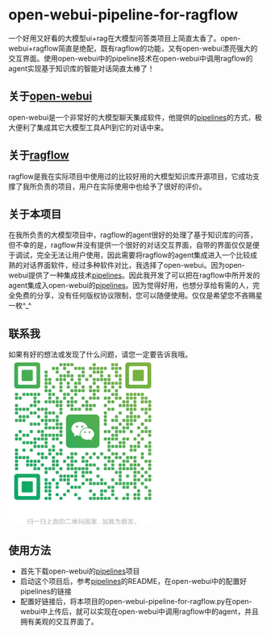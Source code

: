 # open-webui-pipeline-for-ragflow
一个好用又好看的大模型ui+rag在大模型问答类项目上简直太香了。open-webui+ragflow简直是绝配，既有ragflow的功能，又有open-webui漂亮强大的交互界面。使用open-webui中的pipeline技术在open-webui中调用ragflow的agent实现基于知识库的智能对话简直太棒了！
## 关于[open-webui](https://github.com/open-webui/open-webui)
open-webui是一个非常好的大模型聊天集成软件，他提供的[pipelines](https://github.com/open-webui/pipelines)的方式，极大便利了集成其它大模型工具API到它的对话中来。
## 关于[ragflow](https://github.com/infiniflow/ragflow)
ragflow是我在实际项目中使用过的比较好用的大模型知识库开源项目，它成功支撑了我所负责的项目，用户在实际使用中也给予了很好的评价。
## 关于本项目
在我所负责的大模型项目中，ragflow的agent很好的处理了基于知识库的问答，但不幸的是，ragflow并没有提供一个很好的对话交互界面，自带的界面仅仅是便于调试，完全无法让用户使用，因此需要将ragflow的agent集成进入一个比较成熟的对话界面软件，经过多种软件对比，我选择了open-webui。因为open-webui提供了一种集成技术[pipelines](https://github.com/open-webui/pipelines)。因此我开发了可以把在ragflow中所开发的agent集成入open-webui的[pipelines](https://github.com/open-webui/pipelines)。因为觉得好用，也想分享给有需的人，完全免费的分享，没有任何版权协议限制，您可以随便使用。仅仅是希望您不吝赐星一枚^_^
## 联系我
如果有好的想法或发现了什么问题，请您一定要告诉我哦。
<img src="./wechat.jpg" alt="我的微信" width="300">

## 使用方法
- 首先下载open-webui的[pipelines](https://github.com/open-webui/pipelines)项目
- 启动这个项目后，参考[pipelines](https://github.com/open-webui/pipelines)的README，在open-webui中的配置好pipelines的链接
- 配置好链接后，将本项目的open-webui-pipeline-for-ragflow.py在open-webui中上传后，就可以实现在open-webui中调用ragflow中的agent，并且拥有美观的交互界面了。
